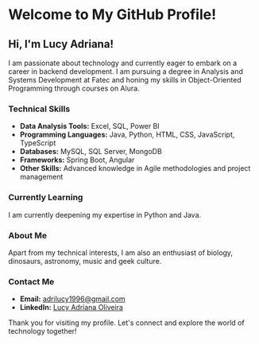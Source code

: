 # Welcome to My GitHub Profile!

## Hi, I'm Lucy Adriana!

I am passionate about technology and currently eager to embark on a career in backend development. I am pursuing a degree in Analysis and Systems Development at Fatec and honing my skills in Object-Oriented Programming through courses on Alura.

### Technical Skills

- **Data Analysis Tools:** Excel, SQL, Power BI
- **Programming Languages:** Java, Python, HTML, CSS, JavaScript, TypeScript
- **Databases:** MySQL, SQL Server, MongoDB
- **Frameworks:** Spring Boot, Angular
- **Other Skills:** Advanced knowledge in Agile methodologies and project management

### Currently Learning

I am currently deepening my expertise in Python and Java.

### About Me

Apart from my technical interests, I am also an enthusiast of biology, dinosaurs, astronomy, music and geek culture.

### Contact Me

- **Email:** adrilucy1996@gmail.com
- **LinkedIn:** [Lucy Adriana Oliveira](https://www.linkedin.com/in/lucy-adriana-oliveira-25b6b6158)

Thank you for visiting my profile. Let's connect and explore the world of technology together!

<!---
AdriLucy/AdriLucy is a ✨ special ✨ repository because its `README.md` (this file) appears on your GitHub profile.
You can click the Preview link to take a look at your changes.
--->
